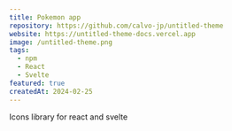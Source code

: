 ```yaml
---
title: Pokemon app
repository: https://github.com/calvo-jp/untitled-theme
website: https://untitled-theme-docs.vercel.app
image: /untitled-theme.png
tags:
  - npm
  - React
  - Svelte
featured: true
createdAt: 2024-02-25
---
```


Icons library for react and svelte
